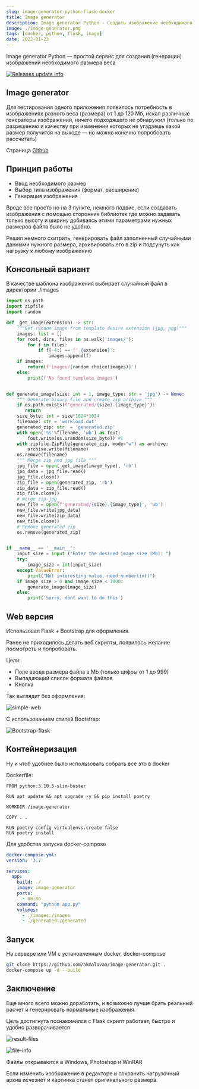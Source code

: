 ```yaml
---
slug: image-generator-python-flask-docker
title: Image generator
description: Image generator Python - Создать изображение необходимого размера веса
image: ./image-generator.png
tags: [docker, python, flask, image]
date: 2022-01-23
---
```


Image generator Python — простой сервис для создания (генерации) изображений необходимого размера веса

[![Releases update info](./image-generator.png)](/blog/image-generator-python-flask-docker)

<!--truncate-->
## Image generator
Для тестирования одного приложения появилось потребность в изображениях разного веса (размера) от 1 до 120 Мб, искал различные генераторы изображений, ничего подходящего не обнаружил (только по разрешению и качеству при изменении которых не угадаешь какой размер получится на выходе — но можно конечно попробовать рассчитать)

Страница [Github](https://github.com/akmalovaa/image-generator)

## Принцип работы

- Ввод необходимого размер
- Выбор типа изображения (формат, расширение)
- Генерация изображения

Вроде все просто но на 3 пункте, немного подвис, если создавать изображения с помощью сторонних библиотек где можно задавать только высоту и ширину добиваясь этими параметрами нужных размеров файла было не удобно.

Решил немного схитрить, генерировать файл заполненный случайными данными нужного размера, архивировать его в zip и подсунуть как нагрузку к любому изображению

## Консольный вариант

В качестве шаблона изображения выбирает случайный файл в директории ./images
```python
import os.path
import zipfile
import random

def _get_image(extension) -> str:
    """Get random image from template desire extension (jpg, png)"""
    images: list = []
    for root, dirs, files in os.walk('images/'):
        for f in files:
            if f[-4:] == f'.{extension}':
                images.append(f)
    if images:
        return(f'images/{random.choice(images)}')
    else:
        print(f'No found template images')


def generate_image(size: int = 1, image_type: str = 'jpg') -> None:
    """ Generate binary file and create zip archive """
    if os.path.exists(f"generated/{size}.{image_type}"):
       return
    size_byte: int = size*1024*1024
    filename: str = 'workload.dat'
    generated_zip: str  = 'generated.zip'
    with open('%s'%filename, 'wb') as fout:
        fout.write(os.urandom(size_byte)) #1
    with zipfile.ZipFile(generated_zip, mode="w") as archive:
        archive.write(filename)
    os.remove(filename)
    """ Merge zip and jpg file """
    jpg_file = open(_get_image(image_type), 'rb')
    jpg_data = jpg_file.read()
    jpg_file.close()
    zip_file = open(generated_zip, 'rb')
    zip_data = zip_file.read()
    zip_file.close()
    # merge zip-jpg
    new_file = open(f'generated/{size}.{image_type}', 'wb')
    new_file.write(jpg_data)
    new_file.write(zip_data)
    new_file.close()
    # Remove generated zip
    os.remove(generated_zip)


if __name__ == '__main__':
    input_size = input ("Enter the desired image size (Mb): ")
    try:
        image_size = int(input_size)
    except ValueError:
        print("Not interesting value, need number(int)")
    if image_size > 0 and image_size < 1000:
        generate_image(image_size)
    else:
        print('Sorry, dont want to do this') 
```

## Web версия

Использовал Flask + Bootstrap для оформления.

Ранее не приходилось делать веб скрипты, появилось желание посмотреть и попробовать.

Цели:

- Поле ввода размера файла в Mb (только цифры от 1 до 999)
- Выпадающий список формата файлов
- Кнопка

Так выглядит без оформления:

![simple-web](./simple-web.png)

С использованием стилей Bootstrap:

![Bootstrap-flask](./bootstrap.png)

## Контейнеризация
Ну и чтоб удобнее было использовать собрать все это в docker

Dockerfile:
```
FROM python:3.10.5-slim-buster

RUN apt update && apt upgrade -y && pip install poetry

WORKDIR /image-generator

COPY . .

RUN poetry config virtualenvs.create false
RUN poetry install
```


Для удобства запуска docker-compose

```yaml
docker-compose.yml:
version: '3.7'

services:
  app:
    build: ./
    image: image-generator
    ports:
      - 80:80
    command: "python app.py"
    volumes:
      - ./images:/images
      - ./generated:/generated
```


## Запуск

На сервере или VM с установленным docker, docker-compose
```bash
git clone https://github.com/akmalovaa/image-generator.git .
docker-compose up -d --build
```

## Заключение

Еще много всего можно доработать, и возможно лучше брать реальный расчет и генерировать нормальные изображения.

Цель достигнута познакомился с Flask скрипт работает, быстро и удобно разворачивается

![result-files](./result-files.png)

![file-info](./file-info.png)



Файлы открываются в Windows, Photoshop и WinRAR

Если изменить изображение в редакторе и сохранить нагрузочный архив исчезнет и картинка станет оригинального размера.
